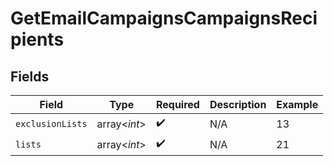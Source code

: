 # GetEmailCampaignsCampaignsRecipients


## Fields

| Field              | Type               | Required           | Description        | Example            |
| ------------------ | ------------------ | ------------------ | ------------------ | ------------------ |
| `exclusionLists`   | array<*int*>       | :heavy_check_mark: | N/A                | 13                 |
| `lists`            | array<*int*>       | :heavy_check_mark: | N/A                | 21                 |